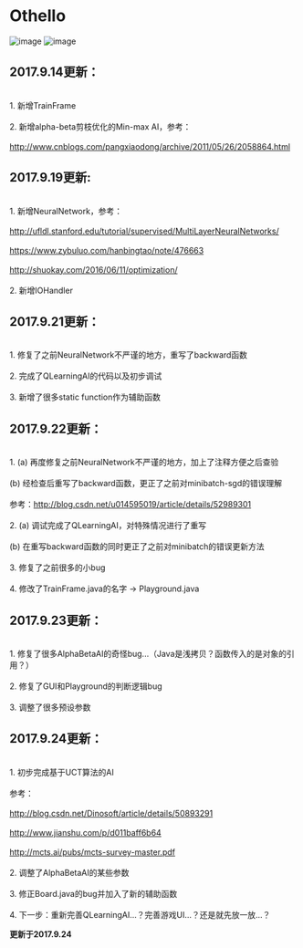 # Othello

![image](https://github.com/qiaofengmarco/JavaOthello/raw/master/d1.png)
![image](https://github.com/qiaofengmarco/JavaOthello/raw/master/d2.png)

## 2017.9.14更新：
<br>1. 新增TrainFrame<br/>
<br>2. 新增alpha-beta剪枝优化的Min-max AI，参考：<br/>
<br>http://www.cnblogs.com/pangxiaodong/archive/2011/05/26/2058864.html<br/>

## 2017.9.19更新:
<br>1. 新增NeuralNetwork，参考：<br/>
   <br>http://ufldl.stanford.edu/tutorial/supervised/MultiLayerNeuralNetworks/<br/>
   <br>https://www.zybuluo.com/hanbingtao/note/476663 <br/>
   <br>http://shuokay.com/2016/06/11/optimization/ <br/>
<br>2. 新增IOHandler

## 2017.9.21更新：
<br>1. 修复了之前NeuralNetwork不严谨的地方，重写了backward函数<br/>
<br>2. 完成了QLearningAI的代码以及初步调试<br/>
<br>3. 新增了很多static function作为辅助函数<br/>

## 2017.9.22更新：
<br>1. (a) 再度修复之前NeuralNetwork不严谨的地方，加上了注释方便之后查验<br/>
   <br>(b) 经检查后重写了backward函数，更正了之前对minibatch-sgd的错误理解<br/>
   <br>参考：http://blog.csdn.net/u014595019/article/details/52989301<br/>
<br>2. (a) 调试完成了QLearningAI，对特殊情况进行了重写<br/>
   <br>(b) 在重写backward函数的同时更正了之前对minibatch的错误更新方法<br/>
<br>3. 修复了之前很多的小bug<br/>
<br>4. 修改了TrainFrame.java的名字 -> Playground.java<br/>

## 2017.9.23更新：
<br>1. 修复了很多AlphaBetaAI的奇怪bug...（Java是浅拷贝？函数传入的是对象的引用？）<br/>
<br>2. 修复了GUI和Playground的判断逻辑bug<br/>
<br>3. 调整了很多预设参数<br/>

## 2017.9.24更新：
<br>1. 初步完成基于UCT算法的AI<br/>
   <br>参考：<br/>
   <br>http://blog.csdn.net/Dinosoft/article/details/50893291<br/>
   <br>http://www.jianshu.com/p/d011baff6b64<br/>
   <br>http://mcts.ai/pubs/mcts-survey-master.pdf<br/>
<br>2. 调整了AlphaBetaAI的某些参数<br/>
<br>3. 修正Board.java的bug并加入了新的辅助函数<br/>
<br>4. 下一步：重新完善QLearningAI...？完善游戏UI...？还是就先放一放...？<br/>

**更新于2017.9.24**
